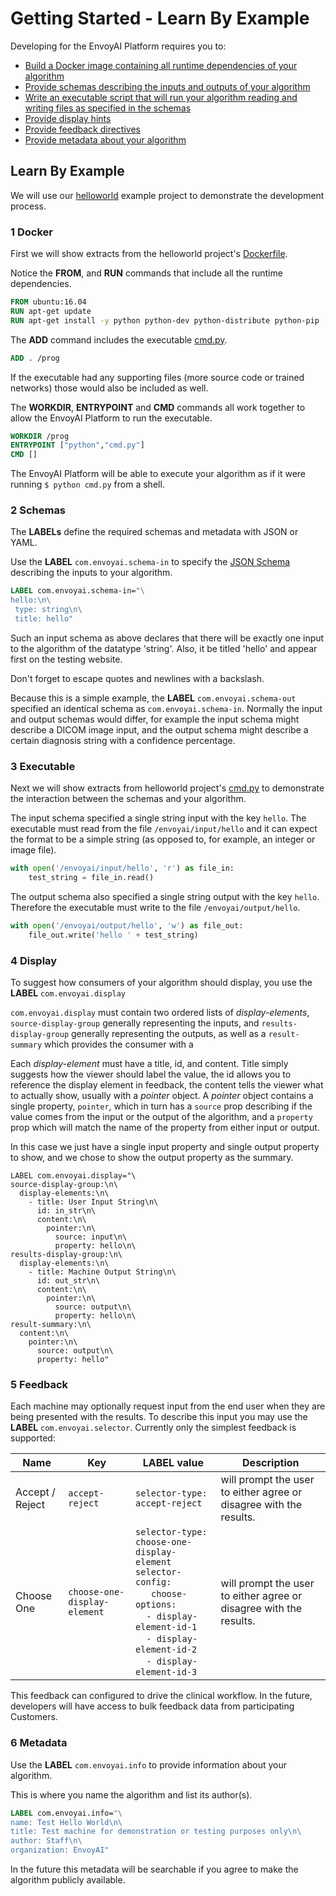 # Getting Started - Learn By Example

Developing for the EnvoyAI Platform requires you to:
* [Build a Docker image containing all runtime dependencies of your algorithm](#1-docker)
* [Provide schemas describing the inputs and outputs of your algorithm](#2-schemas)
* [Write an executable script that will run your algorithm reading and writing files as specified in the schemas](#3-executable)
* [Provide display hints](#4-display)
* [Provide feedback directives](#5-feedback)
* [Provide metadata about your algorithm](#6-metadata)

## Learn By Example

We will use our [helloworld](.) example project to demonstrate the development process.

### 1 Docker
First we will show extracts from the helloworld project's [Dockerfile](./Dockerfile).

Notice the __FROM__, and __RUN__ commands that include all the runtime dependencies.
```Dockerfile
FROM ubuntu:16.04
RUN apt-get update
RUN apt-get install -y python python-dev python-distribute python-pip
```

The __ADD__ command includes the executable [cmd.py](./cmd.py).
```Dockerfile
ADD . /prog
```
If the executable had any supporting files (more source code or trained networks) those would also be included as well.

The __WORKDIR__, __ENTRYPOINT__ and __CMD__ commands all work together to allow the EnvoyAI Platform to run the executable.
```Dockerfile
WORKDIR /prog
ENTRYPOINT ["python","cmd.py"]
CMD []
```
The EnvoyAI Platform will be able to execute your algorithm as if it were running `$ python cmd.py` from a shell.

### 2 Schemas
The __LABELs__ define the required schemas and metadata with JSON or YAML.

Use the __LABEL__ `com.envoyai.schema-in` to specify the [JSON Schema](http://json-schema.org/) describing 
the inputs to your algorithm.
```Dockerfile
LABEL com.envoyai.schema-in="\
hello:\n\
 type: string\n\
 title: hello"
```
Such an input schema as above declares that there will be exactly one input to the algorithm of the datatype 'string'.
Also, it be titled 'hello' and appear first on the testing website.

Don't forget to escape quotes and newlines with a backslash.

Because this is a simple example, the __LABEL__ `com.envoyai.schema-out` specified an identical schema as `com.envoyai.schema-in`. 
Normally the input and output schemas would differ, for example the input schema might describe a DICOM image input, 
and the output schema might describe a certain diagnosis string with a confidence percentage.

### 3 Executable
Next we will show extracts from helloworld project's [cmd.py](./cmd.py) to demonstrate the interaction 
between the schemas and your algorithm.

The input schema specified a single string input with the key `hello`. The executable must read from the file
`/envoyai/input/hello` and it can expect the format to be a simple string 
(as opposed to, for example, an integer or image file).
```python
with open('/envoyai/input/hello', 'r') as file_in:
    test_string = file_in.read()
```

The output schema also specified a single string output with the key `hello`. Therefore the executable must 
write to the file `/envoyai/output/hello`.
```python
with open('/envoyai/output/hello', 'w') as file_out:
    file_out.write('hello ' + test_string)
```
### 4 Display
To suggest how consumers of your algorithm should display, you use the __LABEL__ `com.envoyai.display`

`com.envoyai.display` must contain two ordered lists of _display-elements_, `source-display-group` generally
representing the inputs, and `results-display-group` generally representing the outputs, as well as a `result-summary`
which provides the consumer with a

Each _display-element_ must have a title, id, and content. Title simply suggests how the viewer should label the value,
the id allows you to reference the display element in feedback, the content tells the viewer what to actually show,
usually with a _pointer_ object. A _pointer_ object contains a single property, `pointer`, which in turn has a `source` prop
describing if the value comes from the input or the output of the algorithm, and a `property` prop which will match the name
of the property from either input or output.

In this case we just have a single input property and single output property to show, and we chose to show the output
property as the summary.
```
LABEL com.envoyai.display="\
source-display-group:\n\
  display-elements:\n\
    - title: User Input String\n\
      id: in_str\n\
      content:\n\
        pointer:\n\
          source: input\n\
          property: hello\n\
results-display-group:\n\
  display-elements:\n\
    - title: Machine Output String\n\
      id: out_str\n\
      content:\n\
        pointer:\n\
          source: output\n\
          property: hello\n\
result-summary:\n\
  content:\n\
    pointer:\n\
      source: output\n\
      property: hello"
```
### 5 Feedback
Each machine may optionally request input from the end user when they are being presented with the results. To describe this input you may use the __LABEL__ `com.envoyai.selector`. Currently
only the simplest feedback is supported:

|Name           |Key                         |LABEL value|Description|
|---------------|----------------------------|-----------|-----------|
|Accept / Reject|`accept-reject`             |`selector-type: accept-reject`| will prompt the user to either agree or disagree with the results.
|Choose One     |`choose-one-display-element`|`selector-type: choose-one-display-element`<br />`selector-config:`<br />&nbsp;&nbsp;`  choose-options:`<br />&nbsp;&nbsp;&nbsp;&nbsp;`- display-element-id-1`<br />&nbsp;&nbsp;&nbsp;&nbsp;`- display-element-id-2`<br />&nbsp;&nbsp;&nbsp;&nbsp;`- display-element-id-3`| will prompt the user to either agree or disagree with the results.


This feedback can configured to drive the clinical workflow. In the future, developers will have access to bulk feedback data from participating Customers.
### 6 Metadata
Use the __LABEL__ `com.envoyai.info` to provide information about your algorithm. 

This is where you name the algorithm and list its author(s). 
```Dockerfile
LABEL com.envoyai.info="\
name: Test Hello World\n\
title: Test machine for demonstration or testing purposes only\n\
author: Staff\n\
organization: EnvoyAI"
```

In the future this metadata will be searchable if you agree to make the algorithm publicly available.

